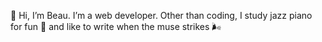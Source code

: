 👾 Hi, I’m Beau. I’m a web developer. Other than coding, I study jazz piano for fun 🎹 and like to write when the muse strikes 🌬️

<!---![Anurag's GitHub stats](https://github-readme-stats.vercel.app/api?username=beausalgado&include_all_commits=true&show_icons=true&theme=dark)

[![Top Langs](https://github-readme-stats.vercel.app/api/top-langs/?username=beausalgado&layout=compact&theme=dark)](https://github.com/anuraghazra/github-readme-stats)

![](https://komarev.com/ghpvc/?username=beausalgado&style=for-the-badge)--->





<!---
beau-augusto/beau-augusto is a ✨ special ✨ repository because its `README.md` (this file) appears on your GitHub profile.
You can click the Preview link to take a look at your changes.
--->
